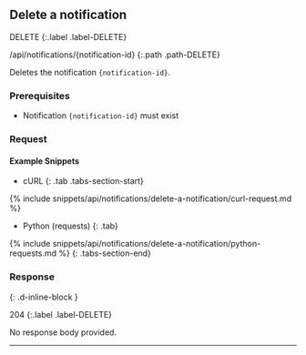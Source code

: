 ## Delete a notification

DELETE
{:.label .label-DELETE}

/api/notifications/{notification-id}
{:.path .path-DELETE}

Deletes the notification `{notification-id}`.

### Prerequisites
- Notification `{notification-id}` must exist

### Request
#### Example Snippets
- cURL
{: .tab .tabs-section-start}

{% include snippets/api/notifications/delete-a-notification/curl-request.md %}

- Python (requests)
{: .tab}

{% include snippets/api/notifications/delete-a-notification/python-requests.md %}
{: .tabs-section-end}

### Response
{: .d-inline-block }

204
{:.label .label-DELETE}

No response body provided.

---
